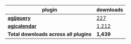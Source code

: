 plugin|downloads
------|----------
[**agjjquery**](https://www.npmjs.com/package/agjjquery)|[227](https://www.npmjs.com/package/agjjquery)
[**agjcalendar**](https://www.npmjs.com/package/agjcalendar)|[1,212](https://www.npmjs.com/package/agjcalendar)
**Total downloads across all plugins**|**1,439**
